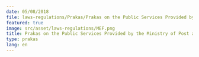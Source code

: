 ```yaml
---
date: 05/08/2018
file: laws-regulations/Prakas/Prakas on the Public Services Provided by the Ministry of Post and Telecommunications.pdf
featured: true
image: src/asset/laws-regulations/MEF.png
title: Prakas on the Public Services Provided by the Ministry of Post and Telecommunications
type: prakas
lang: en
---
```

